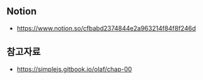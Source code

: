## Notion 
- https://www.notion.so/cfbabd2374844e2a963214f84f8f246d

## 참고자료 

- https://simplejs.gitbook.io/olaf/chap-00
